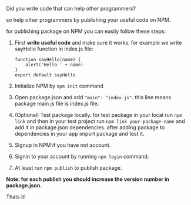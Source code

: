 Did you write code that can help other programmers?

so help other programmers by publishing your useful code on NPM.  

for publishing package on NPM you can easily follow these steps:  

 1. First **write useful code** and make sure it works.
for example we write sayHello function in index.js file:

        function sayHello(name) {
    	    alert('Hello ' + name)
        }
        export default sayHello

 2. Initialize NPM by `npm init` command
 3. Open package.json and add `"main": "index.js"`. this line means package main js file is index.js file.
 4. (Optional) Test package locally. for test package in your local run `npm link` and then in your test project run `npm link your-package-name` and add it in package.json dependencies. after adding package to dependencies in your app import package and test it.
 5. Signup in NPM if you have not account.
 6. Signin to your account by running `npm login` command.
 7. At least run `npm publish` to publish package.

**Note: for each publish you should increase the version number in package.json.**

Thats it!